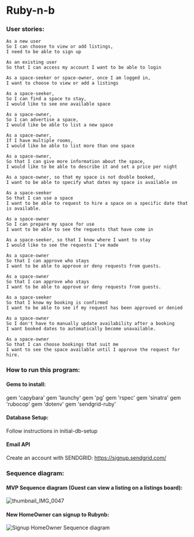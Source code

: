 # Ruby-n-b

### User stories:

```
As a new user
So I can choose to view or add listings,
I need to be able to sign up
```
```
As an existing user
So that I can access my account I want to be able to login
```

```
As a space-seeker or space-owner, once I am logged in,
I want to choose to view or add a listings
```

```
As a space-seeker,
So I can find a space to stay,
I would like to see one available space
```

```
As a space-owner,
So I can advertise a space,
I would like be able to list a new space
```
```
As a space-owner,
If I have multiple rooms,
I would like be able to list more than one space
```
```
As a space-owner,
So that I can give more information about the space,
I would like to be able to describe it and set a price per night
```
```
As a space-owner, so that my space is not double booked,
I want to be able to specify what dates my space is available on
```
```
As a space-seeker
So that I can use a space
I want to be able to request to hire a space on a specific date that is available.
```
```
As a space-owner
So I can prepare my space for use
I want to be able to see the requests that have come in
```

```
As a space-seeker, so that I know where I want to stay
I would like to see the requests I've made
```

```
As a space-owner
So that I can approve who stays
I want to be able to approve or deny requests from guests.
```

```
As a space-owner
So that I can approve who stays
I want to be able to approve or deny requests from guests.
```

```
As a space-seeker
So that I know my booking is confirmed
I want to be able to see if my request has been approved or denied
```
```
As a space-owner
So I don't have to manually update availability after a booking
I want booked dates to automatically become unavailable.
```
```
As a space-owner
So that I can choose bookings that suit me
I want to see the space available until I approve the request for hire.
```
### How to run this program:

#### Gems to install:

gem 'capybara'
gem 'launchy'
gem 'pg'
gem 'rspec'
gem 'sinatra'
gem 'rubocop'
gem 'dotenv'
gem 'sendgrid-ruby'

#### Database Setup:
 Follow instructions in initial-db-setup

#### Email API

Create an account with SENDGRID: https://signup.sendgrid.com/


### Sequence diagram:
#### MVP Sequence diagram (Guest can view a listing on a listings board):
![thumbnail_IMG_0047](https://user-images.githubusercontent.com/33905131/69050361-d39cd980-09f9-11ea-9110-f79572ffa4bf.jpg)

#### New HomeOwner can signup to Rubynb:
![Signup HomeOwner Sequence diagram](https://user-images.githubusercontent.com/33905131/69164198-6ff0da00-0ae7-11ea-9d04-aea3248caf40.jpg)
